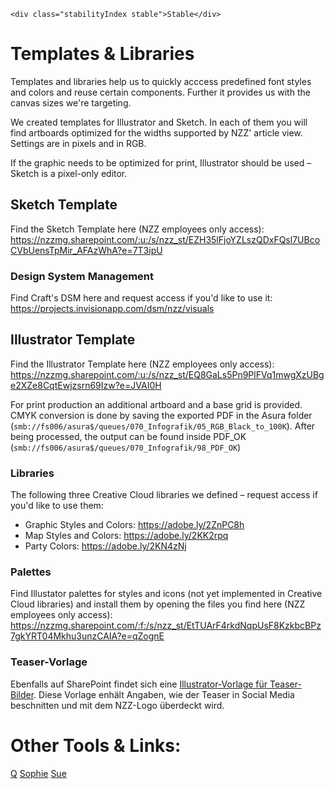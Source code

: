 ```html|span-1,no-source,plain
<div class="stabilityIndex stable">Stable</div>
```

# Templates & Libraries

Templates and libraries help us to quickly acccess predefined font styles and colors and reuse certain components. Further it provides us with the canvas sizes we're targeting.

We created templates for Illustrator and Sketch. In each of them you will find artboards optimized for the widths supported by NZZ' article view. Settings are in pixels and in RGB.

If the graphic needs to be optimized for print, Illustrator should be used – Sketch is a pixel-only editor.

## Sketch Template

Find the Sketch Template here (NZZ employees only access): https://nzzmg.sharepoint.com/:u:/s/nzz_st/EZH35lFjoYZLszQDxFQsl7UBcoCVbUensTpMir_AFAzWhA?e=7T3ipU

### Design System Management

Find Craft's DSM here and request access if you'd like to use it:
https://projects.invisionapp.com/dsm/nzz/visuals

## Illustrator Template

Find the Illustrator Template here (NZZ employees only access): https://nzzmg.sharepoint.com/:u:/s/nzz_st/EQ8GaLs5Pn9PlFVq1mwgXzUBge2XZe8CqtEwjzsrn69Izw?e=JVAI0H

For print production an additional artboard and a base grid is provided. CMYK conversion is done by saving the exported PDF in the Asura folder (`smb://fs006/asura$/queues/070_Infografik/05_RGB_Black_to_100K`). After being processed, the output can be found inside PDF_OK (`smb://fs006/asura$/queues/070_Infografik/98_PDF_OK`)

### Libraries

The following three Creative Cloud libraries we defined – request access if you'd like to use them:

- Graphic Styles and Colors: https://adobe.ly/2ZnPC8h
- Map Styles and Colors: https://adobe.ly/2KK2rpq
- Party Colors: https://adobe.ly/2KN4zNj

### Palettes

Find Illustator palettes for styles and icons (not yet implemented in Creative Cloud libraries) and install them by opening the files you find here (NZZ employees only access): https://nzzmg.sharepoint.com/:f:/s/nzz_st/EtTUArF4rkdNqpUsF8KzkbcBPz7gkYRT04Mkhu3unzCAIA?e=qZognE

### Teaser-Vorlage

Ebenfalls auf SharePoint findet sich eine [Illustrator-Vorlage für Teaser-Bilder](https://nzzmg.sharepoint.com/:u:/s/nzz_st/ESOfvKT8uAlDi4Dr7Uju4uYBUeSgPJKvL_Yz1SSIJ__62g?e=Rdp2Wb). Diese Vorlage enhält Angaben, wie der Teaser in Social Media beschnitten und mit dem NZZ-Logo überdeckt wird.

# Other Tools & Links:

[Q](https://q.st.nzz.ch/login)
[Sophie](https://storytelling.nzz.ch/tools/sophie-styleguide/)
[Sue](https://sue.st.nzz.ch/)
